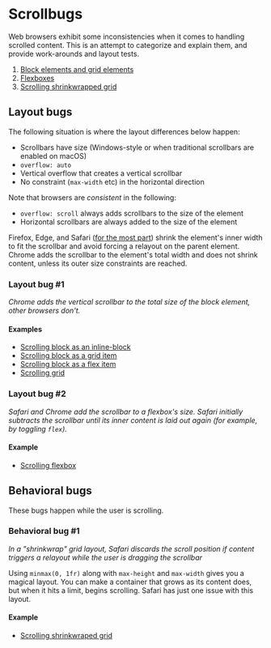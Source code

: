 Scrollbugs
==========

Web browsers exhibit some inconsistencies when it comes to handling scrolled content. This is an attempt to categorize and explain them, and provide work-arounds and layout tests.

1. [Block elements and grid elements](#layout-bug-1)
2. [Flexboxes](#layout-bug-2)
3. [Scrolling shrinkwrapped grid](#behavioral-bug-1)

## Layout bugs

The following situation is where the layout differences below happen:
* Scrollbars have size (Windows-style or when traditional scrollbars are enabled on macOS)
* `overflow: auto`
* Vertical overflow that creates a vertical scrollbar
* No constraint (`max-width` etc) in the horizontal direction

Note that browsers are _consistent_ in the following:
* `overflow: scroll` always adds scrollbars to the size of the element
* Horizontal scrollbars are always added to the size of the element

Firefox, Edge, and Safari ([for the most part](#layout-bug-2)) shrink the element's inner width to fit the scrollbar and avoid forcing a relayout on the parent element. Chrome adds the scrollbar to the element's total width and does not shrink content, unless its outer size constraints are reached.

### Layout bug #1

_Chrome adds the vertical scrollbar to the total size of the block element, other browsers don't._

#### Examples

* [Scrolling block as an inline-block](http://jsfiddle.net/d3jptx5b/)
* [Scrolling block as a grid item](http://jsfiddle.net/e47g1fd9/)
* [Scrolling block as a flex item](http://jsfiddle.net/dunr72ye/)
* [Scrolling grid](http://jsfiddle.net/rmyjfaq4/)

### Layout bug #2

_Safari and Chrome add the scrollbar to a flexbox's size. Safari initially subtracts the scrollbar until its inner content is laid out again (for example, by toggling `flex`)._

#### Example

* [Scrolling flexbox](http://jsfiddle.net/2n7uf8g9/)

## Behavioral bugs

These bugs happen while the user is scrolling.

### Behavioral bug #1

_In a "shrinkwrap" grid layout, Safari discards the scroll position if content triggers a relayout while the user is dragging the scrollbar_

Using `minmax(0, 1fr)` along with `max-height` and `max-width` gives you a magical layout. You can make a container that grows as its content does, but when it hits a limit, begins scrolling. Safari has just one issue with this layout.

#### Example

* [Scrolling shrinkwraped grid](https://jsfiddle.net/xkza85dp/)
